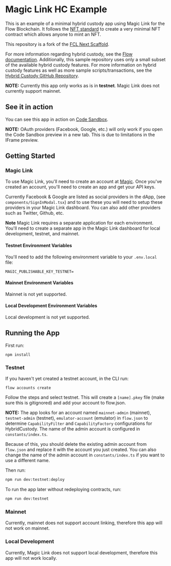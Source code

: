 # Magic Link HC Example

This is an example of a minimal hybrid custody app using Magic Link for the Flow Blockchain. It follows the [NFT standard](https://github.com/onflow/flow-nft) to create a very minimal NFT contract which allows anyone to mint an NFT.

This repository is a fork of the [FCL Next Scaffold](https://github.com/chasefleming/fcl-next-scaffold).

For more information regarding hybrid custody, see the [Flow documentation](https://docs.onflow.org/concepts/hybrid-custody/). Additionally, this sample repository uses only a small subset of the available hybrid custody features. For more information on hybrid custody features as well as more sample scripts/transactions, see the [Hybrid Custody GitHub Repository](https://github.com/onflow/hybrid-custody/).

**NOTE:** Currently this app only works as is in **testnet**.  Magic Link does not currently support mainnet.

## See it in action

You can see this app in action on [Code Sandbox](https://codesandbox.io/p/github/jribbink/magic-link-hc-sample/main).

**NOTE:** OAuth providers (Facebook, Google, etc.) will only work if you open the Code Sandbox preview in a new tab. This is due to limitations in the IFrame preview.

## Getting Started

### Magic Link

To use Magic Link, you'll need to create an account at [Magic](https://magic.link/). Once you've created an account, you'll need to create an app and get your API keys.

Currently Facebook & Google are listed as social providers in the dApp, (see `components/SignInModal.tsx`) and to use these you will need to setup these providers in your Magic Link dashboard. You can also add other providers such as Twitter, Github, etc.

**Note** Magic Link requires a separate application for each environment. You'll need to create a separate app in the Magic Link dashboard for local development, testnet, and mainnet.

#### Testnet Environment Variables

You'll need to add the following environment variable to your `.env.local` file:

```
MAGIC_PUBLISHABLE_KEY_TESTNET=
```

#### Mainnet Environment Variables

Mainnet is not yet supported.

#### Local Development Environment Variables

Local development is not yet supported.

## Running the App

First run:

```
npm install
```

### Testnet

If you haven't yet created a testnet account, in the CLI run:

```
flow accounts create
```

Follow the steps and select testnet. This will create a `[name].pkey` file (make sure this is gitignored) and add your account to flow.json.

**NOTE:** The app looks for an account named `mainnet-admin` (mainnet), `testnet-admin` (testnet), `emulator-account` (emulator) in `flow.json` to determine `CapabilityFilter` and `CapabilityFactory` configurations for HybridCustody. The name of the admin account is configured in `constants/index.ts`.

Because of this, you should delete the existing admin account from `flow.json` and replace it with the account you just created. You can also change the name of the admin account in `constants/index.ts` if you want to use a different name.

Then run:

```sh
npm run dev:testnet:deploy
```

To run the app later without redeploying contracts, run:

```sh
npm run dev:testnet
```

### Mainnet

Currently, mainnet does not support account linking, therefore this app will not work on mainnet.

### Local Development

Currently, Magic Link does not support local development, therefore this app will not work locally.
